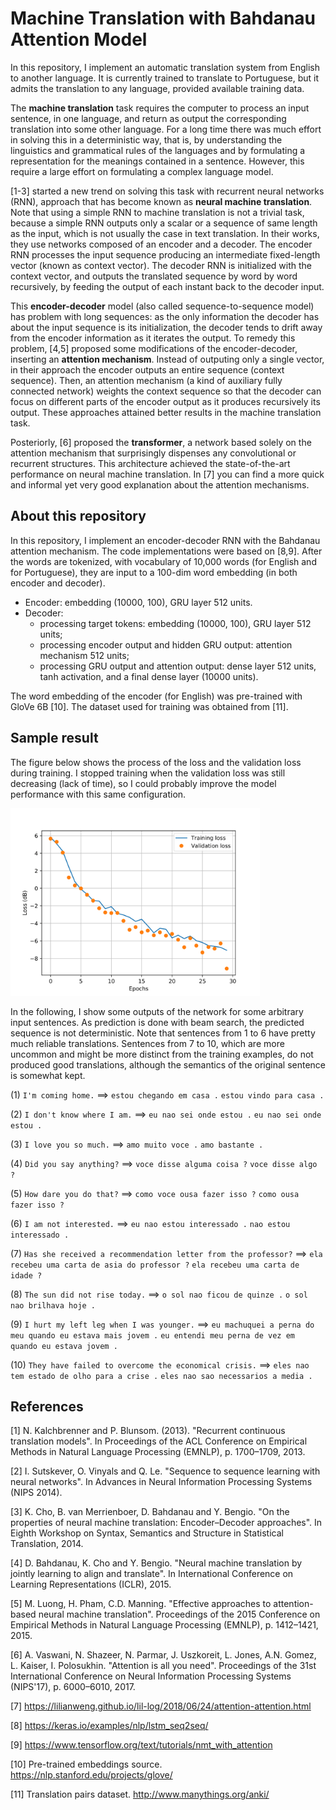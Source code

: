 # Machine Translation with Bahdanau Attention Model

In this repository, I implement an automatic translation system from English to another language. It is currently trained to translate to Portuguese, but it admits the translation to any language, provided available training data.

The **machine translation** task requires the computer to process an input sentence, in one language, and return as output the corresponding translation into some other language. For a long time there was much effort in solving this in a deterministic way, that is, by understanding the linguistics and grammatical rules of the languages and by formulating a representation for the meanings contained in a sentence. However, this require a large effort on formulating a complex language model.

[1-3] started a new trend on solving this task with recurrent neural networks (RNN), approach that has become known as **neural machine translation**. Note that using a simple RNN to machine translation is not a trivial task, because a simple RNN outputs only a scalar or a sequence of same length as the input, which is not usually the case in text translation. In their works, they use networks composed of an encoder and a decoder. The encoder RNN processes the input sequence producing an intermediate fixed-length vector (known as context vector). The decoder RNN is initialized with the context vector, and outputs the translated sequence by word by word recursively, by feeding the output of each instant back to the decoder input.

This **encoder-decoder** model (also called sequence-to-sequence model) has problem with long sequences: as the only information the decoder has about the input sequence is its initialization, the decoder tends to drift away from the encoder information as it iterates the output. To remedy this problem, [4,5] proposed some modifications of the encoder-decoder, inserting an **attention mechanism**. Instead of outputing only a single vector, in their approach the encoder outputs an entire sequence (context sequence). Then, an attention mechanism (a kind of auxiliary fully connected network) weights the context sequence so that the decoder can focus on different parts of the encoder output as it produces recursively its output. These approaches attained better results in the machine translation task.

Posteriorly, [6] proposed the **transformer**, a network based solely on the attention mechanism that surprisingly dispenses any convolutional or recurrent structures. This architecture achieved the state-of-the-art performance on neural machine translation. In [7] you can find a more quick and informal yet very good explanation about the attention mechanisms.

## About this repository

In this repository, I implement an encoder-decoder RNN with the Bahdanau attention mechanism. The code implementations were based on [8,9]. After the words are tokenized, with vocabulary of 10,000 words (for English and for Portuguese), they are input to a 100-dim word embedding (in both encoder and decoder).
 - Encoder: embedding (10000, 100), GRU layer 512 units.
 - Decoder: 
   - processing target tokens: embedding (10000, 100), GRU layer 512 units;
   - processing encoder output and hidden GRU output: attention mechanism 512 units;
   - processing GRU output and attention output: dense layer 512 units, tanh activation, and a final dense layer (10000 units).

The word embedding of the encoder (for English) was pre-trained with GloVe 6B [10]. The dataset used for training was obtained from [11].


## Sample result

The figure below shows the process of the loss and the validation loss during training. I stopped training when the validation loss was still decreasing (lack of time), so I could probably improve the model performance with this same configuration.

<img src="https://github.com/ryuuji06/machine-translation/blob/main/images/ex_hist.png" width="400">

In the following, I show some outputs of the network for some arbitrary input sentences. As prediction is done with beam search, the predicted sequence is not deterministic. Note that sentences from 1 to 6 have pretty much reliable translations. Sentences from 7 to 10, which are more uncommon and might be more distinct from the training examples, do not produced good translations, although the semantics of the original sentence is somewhat kept.

(1) `I'm coming home.` ==>
`estou chegando em casa .`
`estou vindo para casa .`

(2) `I don't know where I am.` ==>
`eu nao sei onde estou .`
`eu nao sei onde estou .`

(3) `I love you so much.` ==>
`amo muito voce .`
`amo bastante .`

(4) `Did you say anything?` ==>
`voce disse alguma coisa ?`
`voce disse algo ?`

(5) `How dare you do that?` ==>
`como voce ousa fazer isso ?`
`como ousa fazer isso ?`

(6) `I am not interested.` ==>
`eu nao estou interessado .`
`nao estou interessado .`

(7) `Has she received a recommendation letter from the professor?` ==>
`ela recebeu uma carta de asia do professor ?`
`ela recebeu uma carta de idade ?`

(8) `The sun did not rise today.` ==>
`o sol nao ficou de quinze .`
`o sol nao brilhava hoje .`

(9) `I hurt my left leg when I was younger.` ==>
`eu machuquei a perna do meu quando eu estava mais jovem .`
`eu entendi meu perna de vez em quando eu estava jovem .`

(10) `They have failed to overcome the economical crisis.` ==>
`eles nao tem estado de olho para a crise .`
`eles nao sao necessarios a media .`

  
## References

[1] N. Kalchbrenner and P. Blunsom. (2013). "Recurrent continuous translation models". In Proceedings of the ACL Conference on Empirical Methods in Natural Language Processing (EMNLP), p. 1700–1709, 2013.

[2] I. Sutskever, O. Vinyals and Q. Le. "Sequence to sequence learning with neural networks". In Advances in Neural Information Processing Systems (NIPS 2014).

[3] K. Cho, B. van Merrienboer, D. Bahdanau and Y. Bengio. "On the properties of neural machine translation: Encoder–Decoder approaches". In Eighth Workshop on Syntax, Semantics and Structure in Statistical Translation, 2014.

[4] D. Bahdanau, K. Cho and Y. Bengio. "Neural machine translation by jointly learning to align and translate". In International Conference on Learning Representations (ICLR), 2015.

[5] M. Luong, H. Pham, C.D. Manning. "Effective approaches to attention-based neural machine translation". Proceedings of the 2015 Conference on Empirical Methods in Natural Language Processing (EMNLP), p. 1412–1421, 2015.

[6] A. Vaswani, N. Shazeer, N. Parmar, J. Uszkoreit, L. Jones, A.N. Gomez, L. Kaiser, I. Polosukhin. "Attention is all you need". Proceedings of the 31st International Conference on Neural Information Processing Systems (NIPS'17), p. 6000–6010, 2017.

[7] https://lilianweng.github.io/lil-log/2018/06/24/attention-attention.html

[8] https://keras.io/examples/nlp/lstm_seq2seq/

[9] https://www.tensorflow.org/text/tutorials/nmt_with_attention

[10] Pre-trained embeddings source. https://nlp.stanford.edu/projects/glove/

[11] Translation pairs dataset. http://www.manythings.org/anki/



